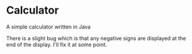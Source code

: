 # Calculator
A simple calculator written in Java

There is a slight bug which is that any negative signs are displayed at the end of the display. I'll fix it at some point.

